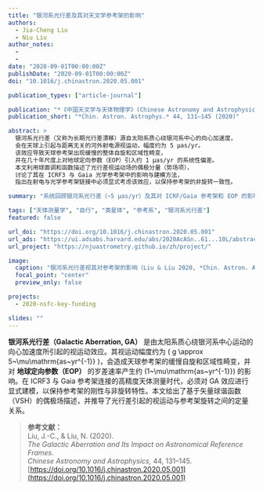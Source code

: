 ```yaml
---
title: "银河系光行差及其对天文学参考架的影响"
authors:
  - Jia-Cheng Liu
  - Niu Liu
author_notes:
  - 
  - 
date: "2020-09-01T00:00:00Z"
publishDate: "2020-09-01T00:00:00Z"
doi: "10.1016/j.chinastron.2020.05.001"

publication_types: ["article-journal"]

publication: "*《中国天文学与天体物理学》(Chinese Astronomy and Astrophysics)* 44, 131–145 (2020)"
publication_short: "*Chin. Astron. Astrophys.* 44, 131–145 (2020)"

abstract: >
  银河系光行差（又称为长期光行差漂移）源自太阳系质心绕银河系中心的向心加速度，
  会在天球上引起与距离无关的河外射电源视运动，幅度约为 5 μas/yr。
  该效应导致天球参考架出现缓慢的整体自旋和区域性畸变，
  并在几十年尺度上对地球定向参数（EOP）引入约 1 μas/yr 的系统性偏差。
  本文利用球面调和函数描述了光行差视运动场的偶极分量（势场项），
  讨论了其在 ICRF3 与 Gaia 光学参考架中的影响与建模方法，
  指出在射电与光学参考架链接中必须显式考虑该效应，以保持参考架的非旋转一致性。

summary: "系统回顾银河系光行差（~5 μas/yr）及其对 ICRF/Gaia 参考架和 EOP 的影响。"

tags: ["天体测量学", "自行", "类星体", "参考系", "银河系光行差"]
featured: false

url_doi: "https://doi.org/10.1016/j.chinastron.2020.05.001"
url_ads: "https://ui.adsabs.harvard.edu/abs/2020AcASn..61...10L/abstract"
url_project: "https://njuastrometry.github.io/zh/project/"

image:
  caption: "银河系光行差视其对参考架的影响（Liu & Liu 2020, *Chin. Astron. Astrophys.* 44, 131–145）"
  focal_point: "center"
  preview_only: false

projects:
  - 2020-nsfc-key-funding

slides: ""
---
```


**银河系光行差（Galactic Aberration, GA）** 是由太阳系质心绕银河系中心运动的向心加速度所引起的视运动效应。其视运动幅度约为 \( g \approx 5~\mu\mathrm{as~yr^{-1}} \)，会造成天球参考架的缓慢自旋和区域性畸变，并对 **地球定向参数（EOP）** 的岁差速率产生约 \(1~\mu\mathrm{as~yr^{-1}}\) 的影响。在 ICRF3 与 Gaia 参考架连接的高精度天体测量时代，必须对 GA 效应进行显式建模，以保持参考架的刚性与非旋转特性。本文给出了基于矢量球谐函数（VSH）的偶极场描述，并推导了光行差引起的视运动与参考架旋转之间的定量关系。

> **参考文献：**  
> Liu, J.-C., & Liu, N. (2020).  
> *The Galactic Aberration and Its Impact on Astronomical Reference Frames.*  
> *Chinese Astronomy and Astrophysics,* 44, 131–145.  
> [https://doi.org/10.1016/j.chinastron.2020.05.001](https://doi.org/10.1016/j.chinastron.2020.05.001)
